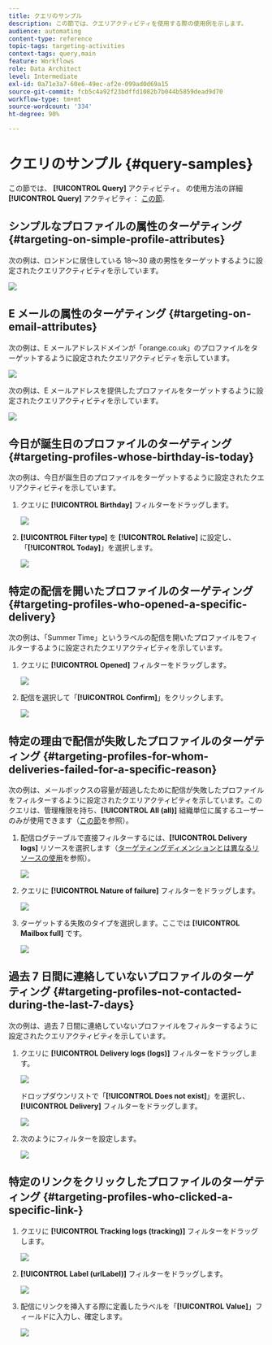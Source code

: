 ```yaml
---
title: クエリのサンプル
description: この節では、クエリアクティビティを使用する際の使用例を示します。
audience: automating
content-type: reference
topic-tags: targeting-activities
context-tags: query,main
feature: Workflows
role: Data Architect
level: Intermediate
exl-id: 0a71e3a7-60e6-49ec-af2e-099ad0d69a15
source-git-commit: fcb5c4a92f23bdffd1082b7b044b5859dead9d70
workflow-type: tm+mt
source-wordcount: '334'
ht-degree: 90%

---
```


# クエリのサンプル {#query-samples}

この節では、 **[!UICONTROL Query]** アクティビティ。 の使用方法の詳細 **[!UICONTROL Query]** アクティビティ： [この節](../../automating/using/query.md).

## シンプルなプロファイルの属性のターゲティング {#targeting-on-simple-profile-attributes}

次の例は、ロンドンに居住している 18～30 歳の男性をターゲットするように設定されたクエリアクティビティを示しています。

![](assets/query_sample_1.png)

## E メールの属性のターゲティング {#targeting-on-email-attributes}

次の例は、E メールアドレスドメインが「orange.co.uk」のプロファイルをターゲットするように設定されたクエリアクティビティを示しています。

![](assets/query_sample_emaildomain.png)

次の例は、E メールアドレスを提供したプロファイルをターゲットするように設定されたクエリアクティビティを示しています。

![](assets/query_sample_emailnotempty.png)

## 今日が誕生日のプロファイルのターゲティング {#targeting-profiles-whose-birthday-is-today}

次の例は、今日が誕生日のプロファイルをターゲットするように設定されたクエリアクティビティを示しています。

1. クエリに **[!UICONTROL Birthday]** フィルターをドラッグします。

   ![](assets/query_sample_birthday.png)

1. **[!UICONTROL Filter type]** を **[!UICONTROL Relative]** に設定し、「**[!UICONTROL Today]**」を選択します。

   ![](assets/query_sample_birthday2.png)

## 特定の配信を開いたプロファイルのターゲティング {#targeting-profiles-who-opened-a-specific-delivery}

次の例は、「Summer Time」というラベルの配信を開いたプロファイルをフィルターするように設定されたクエリアクティビティを示しています。

1. クエリに **[!UICONTROL Opened]** フィルターをドラッグします。

   ![](assets/query_sample_opened.png)

1. 配信を選択して「**[!UICONTROL Confirm]**」をクリックします。

   ![](assets/query_sample_opened2.png)

## 特定の理由で配信が失敗したプロファイルのターゲティング {#targeting-profiles-for-whom-deliveries-failed-for-a-specific-reason}

次の例は、メールボックスの容量が超過したために配信が失敗したプロファイルをフィルターするように設定されたクエリアクティビティを示しています。このクエリは、管理権限を持ち、**[!UICONTROL All (all)]** 組織単位に属するユーザーのみが使用できます（[この節](../../administration/using/organizational-units.md)を参照）。

1. 配信ログテーブルで直接フィルターするには、**[!UICONTROL Delivery logs]** リソースを選択します（[ターゲティングディメンションとは異なるリソースの使用](../../automating/using/using-resources-different-from-targeting-dimensions.md)を参照）。

   ![](assets/query_sample_failure1.png)

1. クエリに **[!UICONTROL Nature of failure]** フィルターをドラッグします。

   ![](assets/query_sample_failure2.png)

1. ターゲットする失敗のタイプを選択します。ここでは **[!UICONTROL Mailbox full]** です。

   ![](assets/query_sample_failure3.png)

## 過去 7 日間に連絡していないプロファイルのターゲティング {#targeting-profiles-not-contacted-during-the-last-7-days}

次の例は、過去 7 日間に連絡していないプロファイルをフィルターするように設定されたクエリアクティビティを示しています。

1. クエリに **[!UICONTROL Delivery logs (logs)]** フィルターをドラッグします。

   ![](assets/query_sample_7days.png)

   ドロップダウンリストで「**[!UICONTROL Does not exist]**」を選択し、**[!UICONTROL Delivery]** フィルターをドラッグします。

   ![](assets/query_sample_7days1.png)

1. 次のようにフィルターを設定します。

   ![](assets/query_sample_7days2.png)

## 特定のリンクをクリックしたプロファイルのターゲティング {#targeting-profiles-who-clicked-a-specific-link-}

1. クエリに **[!UICONTROL Tracking logs (tracking)]** フィルターをドラッグします。

   ![](assets/query_sample_trackinglogs.png)

1. **[!UICONTROL Label (urlLabel)]** フィルターをドラッグします。

   ![](assets/query_sample_trackinglogs2.png)

1. 配信にリンクを挿入する際に定義したラベルを「**[!UICONTROL Value]**」フィールドに入力し、確定します。

   ![](assets/query_sample_trackinglogs3.png)
